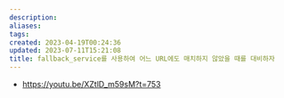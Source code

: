 ```yaml
---
description:
aliases: 
tags: 
created: 2023-04-19T00:24:36
updated: 2023-07-11T15:21:08
title: fallback_service를 사용하여 어느 URL에도 매치하지 않았을 때를 대비하자
---
```

- https://youtu.be/XZtlD_m59sM?t=753